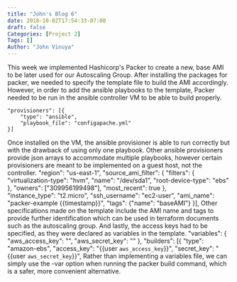 ```yaml
---
title: "John's Blog 6"
date: 2018-10-02T17:54:33-07:00
draft: false
Categories: [Project 2]
Tags: []
Author: "John Vinuya"
---
```

This week we implemented Hashicorp's Packer to create a new, base AMI to be later used for our Autoscaling Group. 
After installing the packages for packer, we needed to specify the template file to build the AMI accordingly. However, in order to add the ansible playbooks to the template, Packer needed to be run in the ansible controller VM to be able to build properly. 

	"provisioners": [{
		"type": "ansible",
		"playbook_file": "configapache.yml"
	}]

Once installed on the VM, the ansible provisioner is able to run correctly but with the drawback of using only one playbook. Other ansible provisioners provide json arrays to accommodate multiple playbooks, however certain provisioners are meant to be implemented on a guest host, not the controller. 
		"region": "us-east-1",
		"source_ami_filter": {
		"filters": {
		"virtualization-type": "hvm",
		"name": "/dev/sda1",
		"root-device-type": "ebs"
		},
		"owners": ["309956199498"],
		"most_recent": true
		},  
		"instance_type": "t2.micro",
		"ssh_username": "ec2-user",
		"ami_name": "packer-example {{timestamp}}",
		"tags": {"name": "baseAMI"}
	}],
Other specifications made on the template include the AMI name and tags to provide further identification which can be used in terraform documents such as the autoscaling group.
And lastly, the access keys had to be specified, as they were declared as variables in the template.
	"variables": {
		"aws_access_key": "",
		"aws_secret_key": ""
	},
	"builders": [{
		"type": "amazon-ebs",
		"access_key": "{{user `aws_access_key`}}",
		"secret_key": "{{user `aws_secret_key`}}",
Rather than implementing a variables file, we can simply use the -var option when running the packer build command, which is a safer, more convenient alternative.

